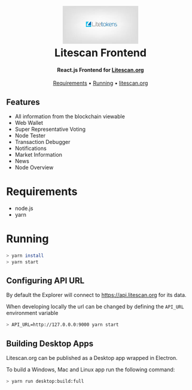 <h1 align="center">
  <br>
  <img width="40%" src="https://raw.githubusercontent.com/litescan/docs/master/images/xlt900x450.jpg">
  <br>
  Litescan Frontend
  <br>
</h1>

<h4 align="center">
  React.js Frontend for <a href="https://litescan.org">Litescan.org</a>
</h4>

<p align="center">
  <a href="#requirements">Requirements</a> •
  <a href="#installation">Running</a> •
  <a href="https://litescan.org">litescan.org</a>
</p>

## Features

* All information from the blockchain viewable
* Web Wallet
* Super Representative Voting
* Node Tester
* Transaction Debugger
* Notifications
* Market Information
* News
* Node Overview

# Requirements

* node.js
* yarn

# Running

```bash
> yarn install
> yarn start
```

## Configuring API URL

By default the Explorer will connect to https://api.litescan.org for its data. 

When developing locally the url can be changed by defining the `API_URL` environment variable

```bash
> API_URL=http://127.0.0.0:9000 yarn start
```

## Building Desktop Apps

Litescan.org can be published as a Desktop app wrapped in Electron.

To build a Windows, Mac and Linux app run the following command:

```bash
> yarn run desktop:build:full
```
